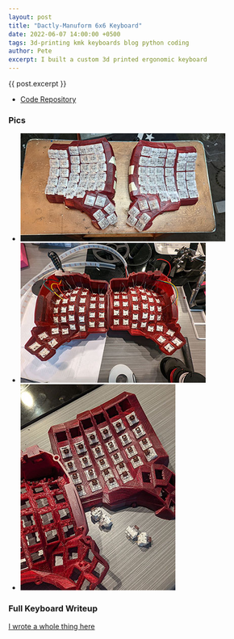 ```yaml
---
layout: post
title: "Dactly-Manuform 6x6 Keyboard"
date: 2022-06-07 14:00:00 +0500
tags: 3d-printing kmk keyboards blog python coding
author: Pete
excerpt: I built a custom 3d printed ergonomic keyboard
---
```

{{ post.excerpt }}
<!--more-->

* [Code Repository](https://github.com/hepaestus/dactyl-manuform_kmk_firmware/tree/master/boards/dactyl-manuform/6x6)

### Pics
* ![keyboard](https://github.com/hepaestus/dactyl-manuform_kmk_firmware/blob/master/boards/dactyl-manuform/6x6/images/dactyl_manuform_6x6_keyboard-small.jpg)
* ![buttons](https://github.com/hepaestus/dactyl-manuform_kmk_firmware/blob/master/boards/dactyl-manuform/6x6/images/buttons_with_diodes_installed-small.jpg)
* ![installing switches](https://github.com/hepaestus/dactyl-manuform_kmk_firmware/blob/master/boards/dactyl-manuform/6x6/images/installing_switches-small.jpg)

### Full Keyboard Writeup 
[I wrote a whole thing here](https://github.com/hepaestus/dactyl-manuform_kmk_firmware/tree/master/boards/dactyl-manuform/6x6#readme)
